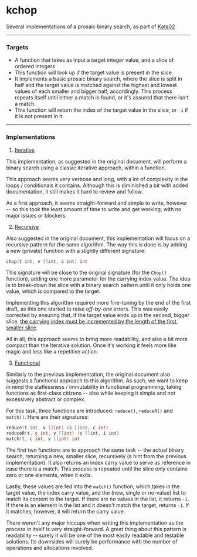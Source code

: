 # kchop
Several implementations of a prosaic binary search, as part of [Kata02](http://codekata.com/kata/kata02-karate-chop/)


___________

### Targets

- A function that takes as input a target integer value, and a slice of ordered integers
- This function will look up if the target value is present in the slice
- It implements a basic prosaic binary search, where the slice is split in half and the target value is matched against the highest and lowest values of each smaller and bigger half, accordingly. This process repeats itself until either a match is found, or it's assured that there isn't a match.
- This function will return the index of the target value in the slice, or `-1` if it is not present in it.


____________

### Implementations

1. [Iterative](https://github.com/zalgonoise/kchop/blob/master/iterative/chop.go#L7)

This implementation, as suggested in the original document, will perform a binary search using a classic iterative approach, within a function.

This approach seems very verbose and long, with a lot of complexity in the loops / conditionals it contains. Although this is diminished a bit with added documentation, it still makes it hard to review and follow.

As a first approach, it seems straight-forward and simple to write, however -- so this took the least amount of time to write and get working; with no major issues or blockers.

2. [Recursive](https://github.com/zalgonoise/kchop/blob/master/recursive/chop.go#L11)

Also suggested in the original document, this implementation will focus on a recursive pattern for the same algorithm. The way this is done is by adding a new (private) function with a slightly different signature:

```go
chop(t int, v []int, c int) int
```

This signature will be close to the original signature (for the `Chop()` function), adding one more parameter for the carrying index value. The idea is to break-down the slice with a binary search pattern until it only holds one value, which is compared to the target.

Implementing this algorithm required more fine-tuning by the end of the first draft, as this one started to raise _off-by-one_ errors. This was easily corrected by ensuring that, if the target value ends up in the second, bigger slice, [the carrying index must be incremented by the length of the first, smaller slice](https://github.com/zalgonoise/kchop/blob/master/recursive/chop.go#L57).

All in all, this approach seems to bring more readability, and also a bit more compact than the Iterative solution. Once it's working it feels more like magic and less like a repetitive action.

3. [Functional](https://github.com/zalgonoise/kchop/blob/master/functional/chop.go#L7)

Similarly to the previous implementation, the original document also suggests a functional approach to this algorithm. As such, we want to keep in mind the statlessness / immutability in functional programming, taking functions as first-class citizens -- also while keeping it simple and not excessively abstract or complex.

For this task, three functions are introduced: `reduce()`, `reduceR()` and `match()`. Here are their signatures: 

```go
reduce(t int, v []int) (s []int, c int)
reduceR(t, c int, v []int) (s []int, i int)
match(t, c int, v []int) int
```

The first two functions are to approach the same task -- the actual binary search, returning a new, smaller slice, recursively (a hint from the previous implementation). It also returns an index carry value to serve as reference in case there is a match. This process is repeated until the slice only contains zero or one elements, when it exits.

Lastly, these values are fed into the `match()` function, which takes in the target value, the index carry value, and the (new, single or no-value) list to match its content to the target. If there are no values in the list, it returns `-1`. If there is an element in the list and it doesn't match the target, returns `-1`. If it matches, however, it will return the carry value.

There weren't any major hiccups when writing this implementation as the process in itself is very straight-forward. A great thing about this pattern is readability -- surely it will be one of the most easily readable and testable solutions. Its downsides will surely be performance with the number of operations and allocations involved.